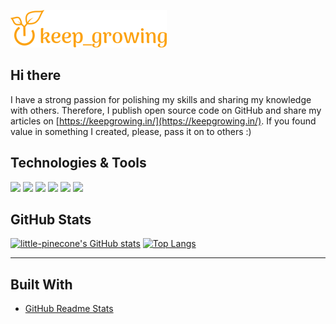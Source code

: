 [![keep_growing logo](logo_250x60.png)](https://keepgrowing.in/)

## Hi there

I have a strong passion for polishing my skills and sharing my knowledge with others. Therefore, I publish open source code on GitHub and share my articles on [https://keepgrowing.in/](https://keepgrowing.in/). If you found value in something I created, please, pass it on to others :)
 
 ## Technologies & Tools
![](https://img.shields.io/badge/Code-Java-informational?style=for-the-badge&logo=java&logoColor=fca211&color=fca211)
![](https://img.shields.io/badge/Tools-Springboot-informational?style=for-the-badge&logo=spring&logoColor=fca211&color=fca211)
![](https://img.shields.io/badge/OS-Linux-informational?style=for-the-badge&logo=linux&logoColor=fca211&color=fca211)
![](https://img.shields.io/badge/Tools-Docker-informational?style=for-the-badge&logo=docker&logoColor=fca211&color=fca211)
![](https://img.shields.io/badge/Tools-PostgreSQL-informational?style=for-the-badge&logo=postgresql&logoColor=fca211&color=fca211)
![](https://img.shields.io/badge/Editor-IntelliJ_IDEA-informational?style=for-the-badge&logo=intellij-idea&logoColor=fca211&color=fca211)
 
 ## GitHub Stats
 
[![little-pinecone's GitHub stats](https://github-readme-stats.vercel.app/api?username=little-pinecone&show_icons=true&title_color=fca211&icon_color=fca211&text_color=fff&bg_color=202529)](https://github.com/little-pinecone/github-readme-stats)
[![Top Langs](https://github-readme-stats.vercel.app/api/top-langs/?username=little-pinecone&layout=compact&title_color=fca211&text_color=fff&bg_color=202529)](https://github.com/little-pinecone/github-readme-stats)

 ---

## Built With

* [GitHub Readme Stats](https://github.com/anuraghazra/github-readme-stats)

